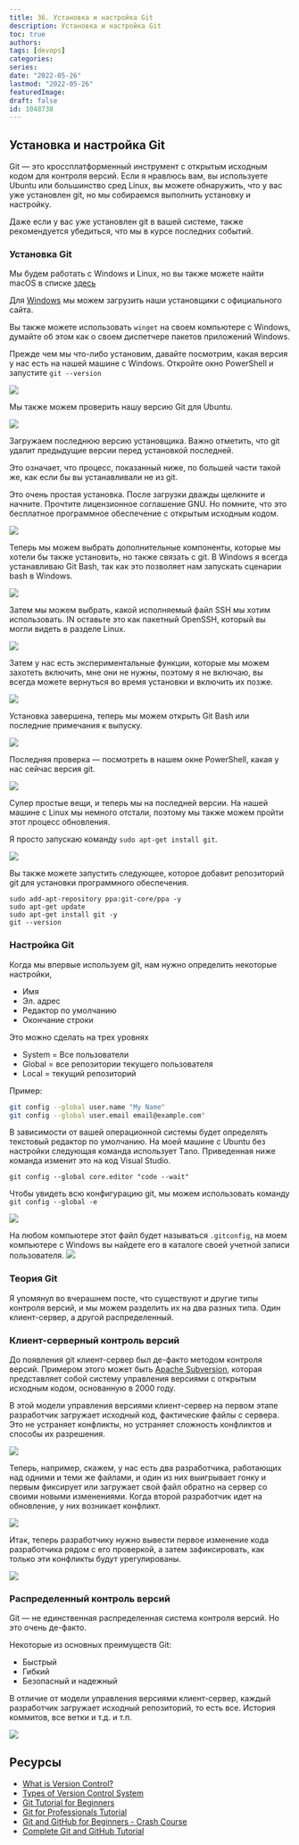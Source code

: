 ```yaml
---
title: 36. Установка и настройка Git
description: Установка и настройка Git
toc: true
authors:
tags: [devops]
categories:
series: 
date: "2022-05-26"
lastmod: "2022-05-26"
featuredImage:
draft: false
id: 1048738
---
```

## Установка и настройка Git

Git — это кроссплатформенный инструмент с открытым исходным кодом для контроля версий. Если я нравлюсь вам, вы используете Ubuntu или большинство сред Linux, вы можете обнаружить, что у вас уже установлен git, но мы собираемся выполнить установку и настройку.

Даже если у вас уже установлен git в вашей системе, также рекомендуется убедиться, что мы в курсе последних событий.
### Установка Git

Мы будем работать с Windows и Linux, но вы также можете найти macOS в списке [здесь](https://git-scm.com/book/en/v2/Getting-Started-Installing-Git)

Для [Windows](https://git-scm.com/download/win) мы можем загрузить наши установщики с официального сайта.

Вы также можете использовать `winget` на своем компьютере с Windows, думайте об этом как о своем диспетчере пакетов приложений Windows.

Прежде чем мы что-либо установим, давайте посмотрим, какая версия у нас есть на нашей машине с Windows. Откройте окно PowerShell и запустите  `git --version` 

![](../images/Day36_Git1.png?v1)

Мы также можем проверить нашу версию Git для Ubuntu.

![](../images/Day36_Git2.png?v1)

Загружаем последнюю версию установщика. Важно отметить, что git удалит предыдущие версии перед установкой последней.

Это означает, что процесс, показанный ниже, по большей части такой же, как если бы вы устанавливали не из git.

Это очень простая установка. После загрузки дважды щелкните и начните. Прочтите лицензионное соглашение GNU. Но помните, что это бесплатное программное обеспечение с открытым исходным кодом.

![](../images/Day36_Git3.png?v1)

Теперь мы можем выбрать дополнительные компоненты, которые мы хотели бы также установить, но также связать с git. В Windows я всегда устанавливаю Git Bash, так как это позволяет нам запускать сценарии bash в Windows.

![](../images/Day36_Git4.png?v1)

Затем мы можем выбрать, какой исполняемый файл SSH мы хотим использовать. IN оставьте это как пакетный OpenSSH, который вы могли видеть в разделе Linux.

![](../images/Day36_Git5.png?v1)

Затем у нас есть экспериментальные функции, которые мы можем захотеть включить, мне они не нужны, поэтому я не включаю, вы всегда можете вернуться во время установки и включить их позже.

![](../images/Day36_Git6.png?v1)

Установка завершена, теперь мы можем открыть Git Bash или последние примечания к выпуску.

![](../images/Day36_Git7.png?v1)

Последняя проверка — посмотреть в нашем окне PowerShell, какая у нас сейчас версия git.

![](../images/Day36_Git8.png?v1)

Супер простые вещи, и теперь мы на последней версии. На нашей машине с Linux мы немного отстали, поэтому мы также можем пройти этот процесс обновления.

Я просто запускаю команду `sudo apt-get install git`.

![](../images/Day36_Git9.png?v1)

Вы также можете запустить следующее, которое добавит репозиторий git для установки программного обеспечения.

```
sudo add-apt-repository ppa:git-core/ppa -y
sudo apt-get update
sudo apt-get install git -y
git --version
``` 
### Настройка Git

Когда мы впервые используем git, нам нужно определить некоторые настройки,

- Имя
- Эл. адрес
- Редактор по умолчанию
- Окончание строки

Это можно сделать на трех уровнях

- System = Все пользователи
- Global = все репозитории текущего пользователя
- Local = текущий репозиторий

Пример: 

```bash
git config --global user.name "My Name"
git config --global user.email email@example.com"
```

В зависимости от вашей операционной системы будет определять текстовый редактор по умолчанию. На моей машине с Ubuntu без настройки следующая команда использует Тano. Приведенная ниже команда изменит это на код Visual Studio.

`git config --global core.editor "code --wait"`

Чтобы увидеть всю конфигурацию git, мы можем использовать команду `git config --global -e` 

![](../images/Day36_Git10.png?v1)

На любом компьютере этот файл будет называться `.gitconfig`, на моем компьютере с Windows вы найдете его в каталоге своей учетной записи пользователя.
![](../images/Day36_Git11.png?v1)

### Теория Git

Я упомянул во вчерашнем посте, что существуют и другие типы контроля версий, и мы можем разделить их на два разных типа. Один клиент-сервер, а другой распределенный.
### Клиент-серверный контроль версий

До появления git клиент-сервер был де-факто методом контроля версий. Примером этого может быть [Apache Subversion](https://subversion.apache.org/), которая представляет собой систему управления версиями с открытым исходным кодом, основанную в 2000 году.

В этой модели управления версиями клиент-сервер на первом этапе разработчик загружает исходный код, фактические файлы с сервера. Это не устраняет конфликты, но устраняет сложность конфликтов и способы их разрешения.

![](../images/Day36_Git12.png?v1)

Теперь, например, скажем, у нас есть два разработчика, работающих над одними и теми же файлами, и один из них выигрывает гонку и первым фиксирует или загружает свой файл обратно на сервер со своими новыми изменениями. Когда второй разработчик идет на обновление, у них возникает конфликт.

![](../images/Day36_Git13.png?v1)

Итак, теперь разработчику нужно вывести первое изменение кода разработчика рядом с его проверкой, а затем зафиксировать, как только эти конфликты будут урегулированы.

![](../images/Day36_Git15.png?v1)

### Распределенный контроль версий

Git — не единственная распределенная система контроля версий. Но это очень де-факто.

Некоторые из основных преимуществ Git:

- Быстрый
- Гибкий
- Безопасный и надежный

В отличие от модели управления версиями клиент-сервер, каждый разработчик загружает исходный репозиторий, то есть все. История коммитов, все ветки и т.д. и т.п.

![](../images/Day36_Git16.png?v1)

## Ресурсы 

- [What is Version Control?](https://www.youtube.com/watch?v=Yc8sCSeMhi4)
- [Types of Version Control System](https://www.youtube.com/watch?v=kr62e_n6QuQ)
- [Git Tutorial for Beginners](https://www.youtube.com/watch?v=8JJ101D3knE&t=52s) 
- [Git for Professionals Tutorial](https://www.youtube.com/watch?v=Uszj_k0DGsg) 
- [Git and GitHub for Beginners - Crash Course](https://www.youtube.com/watch?v=RGOj5yH7evk&t=8s) 
- [Complete Git and GitHub Tutorial](https://www.youtube.com/watch?v=apGV9Kg7ics)
